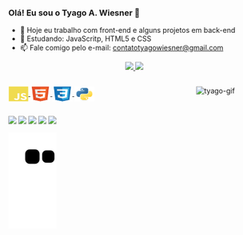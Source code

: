 ### Olá! Eu sou o Tyago A. Wiesner 👋


- 🔭 Hoje eu trabalho com front-end e alguns projetos em back-end
- 🌱 Estudando: JavaScritp, HTML5 e CSS
- 📫 Fale comigo pelo e-mail: contatotyagowiesner@gmail.com


<div align="center">
  <a href="https://github.com/tyagoaw">
  <img height="150em" src="https://github-readme-stats.vercel.app/api/top-langs/?username=tyagoaw&layout=compact&langs_count=7&theme=onedark"/>
  <img height="150em" src="https://github-readme-stats.vercel.app/api?username=tyagoaw&show_icons=true&theme=dark&include_all_commits=true&count_private=true"/>
</div>

##

<div>
  <img align="center" alt="Tyago-Js" height="30" width="40" src="https://raw.githubusercontent.com/devicons/devicon/master/icons/javascript/javascript-plain.svg">
  <img align="center" alt="Tyago-HTML" height="30" width="40" src="https://raw.githubusercontent.com/devicons/devicon/master/icons/html5/html5-original.svg">
  <img align="center" alt="Tyago-CSS" height="30" width="40" src="https://raw.githubusercontent.com/devicons/devicon/master/icons/css3/css3-original.svg">
  <img align="center" alt="Tyago-Python" height="30" width="40" src="https://raw.githubusercontent.com/devicons/devicon/master/icons/python/python-original.svg">
  <img align="right" alt ="tyago-gif" height="128" width="128" src="https://media.discordapp.net/attachments/328665226637475844/915072647610630174/foto_3.jpeg?width=251&height=313"></img>
</div>
  
  ##
 
<div> 
  <a href="https://www.youtube.com/channel/UCvT3TdA0kwLiBsXzVt3T8xA" target="_blank"><img src="https://img.shields.io/badge/YouTube-FF0000?style=for-the-badge&logo=youtube&logoColor=white" target="_blank"></a>
  <a href="https://discord.gg/4XaVRQmJV4" target="_blank"><img src="https://img.shields.io/badge/Discord-7289DA?style=for-the-badge&logo=discord&logoColor=white" target="_blank"></a> 
  <a href = "mailto:contatotyagowiesner@gmail.com"><img src="https://img.shields.io/badge/-Gmail-%23333?style=for-the-badge&logo=gmail&logoColor=white" target="_blank"></a>
  <a href="https://www.linkedin.com/in/tyago-a-wiesner-45ab511bb/" target="_blank"><img src="https://img.shields.io/badge/-LinkedIn-%230077B5?style=for-the-badge&logo=linkedin&logoColor=white" target="_blank"></a> 
  <a href="https://www.instagram.com/_tyago.wsr/" target="_blank"><img src="https://img.shields.io/badge/-Instagram-%23E4405F?style=for-the-badge&logo=instagram&logoColor=white" target="_blank"></a></div>
</div>

![Snake animation](https://github.com/tyagoaw/tyagoaw/blob/output/github-contribution-grid-snake.svg)

